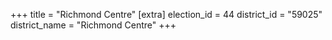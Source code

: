 +++
title = "Richmond Centre"
[extra]
election_id = 44
district_id = "59025"
district_name = "Richmond Centre"
+++
